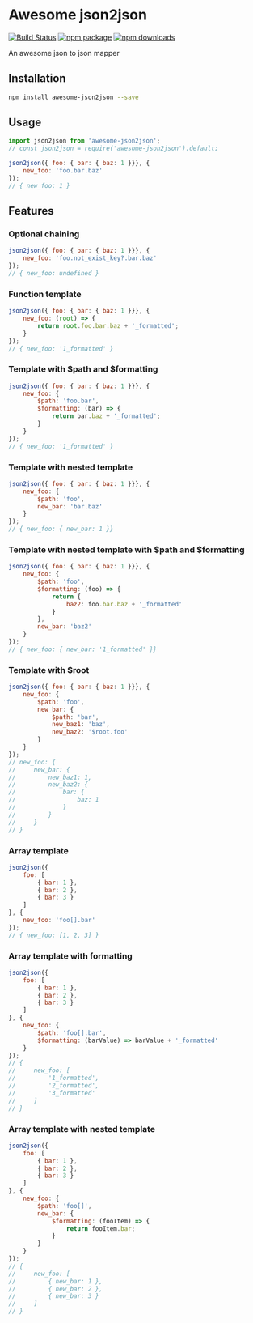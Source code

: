 # Awesome json2json

[![Build Status](https://img.shields.io/travis/xcatliu/awesome-json2json.svg)](https://travis-ci.org/xcatliu/awesome-json2json) [![npm package](https://img.shields.io/npm/v/awesome-json2json.svg)](https://www.npmjs.org/package/awesome-json2json) [![npm downloads](http://img.shields.io/npm/dm/awesome-json2json.svg)](https://www.npmjs.org/package/awesome-json2json) 

An awesome json to json mapper

## Installation

```bash
npm install awesome-json2json --save
```

## Usage

```js
import json2json from 'awesome-json2json';
// const json2json = require('awesome-json2json').default;

json2json({ foo: { bar: { baz: 1 }}}, {
    new_foo: 'foo.bar.baz'
});
// { new_foo: 1 }
```

## Features

### Optional chaining

```js
json2json({ foo: { bar: { baz: 1 }}}, {
    new_foo: 'foo.not_exist_key?.bar.baz'
});
// { new_foo: undefined }
```

### Function template

```js
json2json({ foo: { bar: { baz: 1 }}}, {
    new_foo: (root) => {
        return root.foo.bar.baz + '_formatted';
    }
});
// { new_foo: '1_formatted' }
```

### Template with $path and $formatting

```js
json2json({ foo: { bar: { baz: 1 }}}, {
    new_foo: {
        $path: 'foo.bar',
        $formatting: (bar) => {
            return bar.baz + '_formatted';
        }
    }
});
// { new_foo: '1_formatted' }
```

### Template with nested template

```js
json2json({ foo: { bar: { baz: 1 }}}, {
    new_foo: {
        $path: 'foo',
        new_bar: 'bar.baz'
    }
});
// { new_foo: { new_bar: 1 }}
```

### Template with nested template with $path and $formatting

```js
json2json({ foo: { bar: { baz: 1 }}}, {
    new_foo: {
        $path: 'foo',
        $formatting: (foo) => {
            return {
                baz2: foo.bar.baz + '_formatted'
            }
        },
        new_bar: 'baz2'
    }
});
// { new_foo: { new_bar: '1_formatted' }}
```

### Template with $root

```js
json2json({ foo: { bar: { baz: 1 }}}, {
    new_foo: {
        $path: 'foo',
        new_bar: {
            $path: 'bar',
            new_baz1: 'baz',
            new_baz2: '$root.foo'
        }
    }
});
// new_foo: {
//     new_bar: {
//         new_baz1: 1,
//         new_baz2: {
//             bar: {
//                 baz: 1
//             }
//         }
//     }
// }
```

### Array template

```js
json2json({
    foo: [
        { bar: 1 },
        { bar: 2 },
        { bar: 3 }
    ]
}, {
    new_foo: 'foo[].bar'
});
// { new_foo: [1, 2, 3] }
```

### Array template with formatting

```js
json2json({
    foo: [
        { bar: 1 },
        { bar: 2 },
        { bar: 3 }
    ]
}, {
    new_foo: {
        $path: 'foo[].bar',
        $formatting: (barValue) => barValue + '_formatted'
    }
});
// {
//     new_foo: [
//         '1_formatted',
//         '2_formatted',
//         '3_formatted'
//     ]
// }
```

### Array template with nested template

```js
json2json({
    foo: [
        { bar: 1 },
        { bar: 2 },
        { bar: 3 }
    ]
}, {
    new_foo: {
        $path: 'foo[]',
        new_bar: {
            $formatting: (fooItem) => {
                return fooItem.bar;
            }
        }
    }
});
// {
//     new_foo: [
//         { new_bar: 1 },
//         { new_bar: 2 },
//         { new_bar: 3 }
//     ]
// }
```
